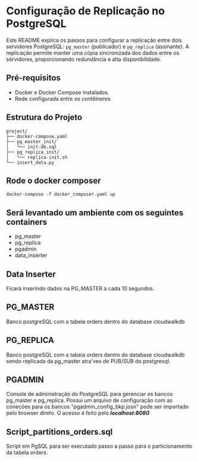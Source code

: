 # Configuração de Replicação no PostgreSQL

Este README explica os passos para configurar a replicação entre dois servidores PostgreSQL: `pg_master` (publicador) e `pg_replica` (assinante). A replicação permite manter uma cópia sincronizada dos dados entre os servidores, proporcionando redundância e alta disponibilidade.

## Pré-requisitos

- Docker e Docker Compose instalados
- Rede configurada entre os contêineres

## Estrutura do Projeto

```plaintext
project/
├── docker-compose.yaml
├── pg_master_init/
│   └── init-db.sql
├── pg_replica_init/
│   └── replica-init.sh
└── insert_data.py
```

## Rode o docker composer

``` 
docker-compose -f docker_composer.yaml up
``` 

## Será levantado um ambiente com os seguintes containers

- pg_master
- pg_replica
- pgadmin
- data_inserter

## Data Inserter
Ficará inserindo dados na PG_MASTER a cada 10 segundos.

## PG_MASTER
Banco postgreSQL com a tabela orders dentro do database cloudwalkdb

## PG_REPLICA
Banco postgreSQL com a tabela orders dentro do database cloudwalkdb sendo replicada da pg_master atra'ves de PUB/SUB do postgresql.

## PGADMIN
Console de administração do PostgreSQL para gerenciar os bancos pg_master e pg_replica. 
Possui um arquivo de configuração com as conecões para os bancos "pgadmin_config_bkp.josn" pode ser importado pelo browser direto.
O acesso é feito pelo ***localhost:8080***

## Script_partitions_orders.sql

Script em PgSQL para ser executado passo a passo para o particionamento da tabela orders.

